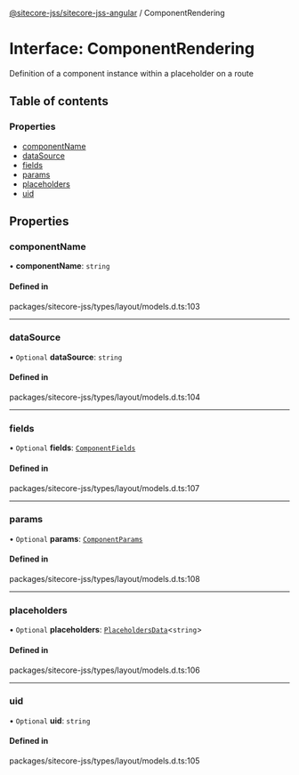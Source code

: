 [@sitecore-jss/sitecore-jss-angular](../README.md) / ComponentRendering

# Interface: ComponentRendering

Definition of a component instance within a placeholder on a route

## Table of contents

### Properties

- [componentName](ComponentRendering.md#componentname)
- [dataSource](ComponentRendering.md#datasource)
- [fields](ComponentRendering.md#fields)
- [params](ComponentRendering.md#params)
- [placeholders](ComponentRendering.md#placeholders)
- [uid](ComponentRendering.md#uid)

## Properties

### componentName

• **componentName**: `string`

#### Defined in

packages/sitecore-jss/types/layout/models.d.ts:103

___

### dataSource

• `Optional` **dataSource**: `string`

#### Defined in

packages/sitecore-jss/types/layout/models.d.ts:104

___

### fields

• `Optional` **fields**: [`ComponentFields`](ComponentFields.md)

#### Defined in

packages/sitecore-jss/types/layout/models.d.ts:107

___

### params

• `Optional` **params**: [`ComponentParams`](ComponentParams.md)

#### Defined in

packages/sitecore-jss/types/layout/models.d.ts:108

___

### placeholders

• `Optional` **placeholders**: [`PlaceholdersData`](../README.md#placeholdersdata)\<`string`\>

#### Defined in

packages/sitecore-jss/types/layout/models.d.ts:106

___

### uid

• `Optional` **uid**: `string`

#### Defined in

packages/sitecore-jss/types/layout/models.d.ts:105
